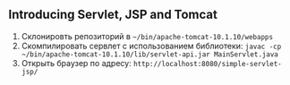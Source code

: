 ## Introducing Servlet, JSP and Tomcat

1.  Склонировть репозиторий в `~/bin/apache-tomcat-10.1.10/webapps`
2.  Скомпилировать сервлет с использованием библиотеки: `javac -cp ~/bin/apache-tomcat-10.1.10/lib/servlet-api.jar MainServlet.java`
3.  Открыть браузер по адресу: `http://localhost:8080/simple-servlet-jsp/`